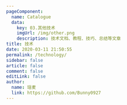 ```yaml
---
pageComponent:
  name: Catalogue
  data:
    key: 03.其他技术
    imgUrl: /img/other.png
    description: 技术文档、教程、技巧、总结等文章
title: 技术
date: 2020-03-11 21:50:55
permalink: /technology/
sidebar: false
article: false
comment: false
editLink: false
author:
  name: 瑶麦
  link: https://github.com/Bunny0927
---
```

